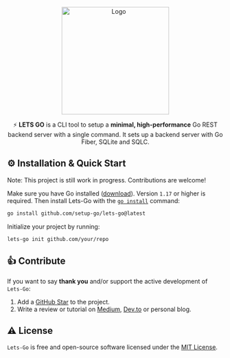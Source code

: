<p align="center">
  <a href="https://github.com/setup-go/lets-go">
    <picture>
      <source height="250" media="(prefers-color-scheme: dark)" srcset="https://raw.githubusercontent.com/setup-go/lets-go/master/docs/logo/Dark_Mode.png">
      <img height="250" alt="Logo" src="https://raw.githubusercontent.com/setup-go/lets-go/master/docs/logo/Light_Mode.png">
    </picture>
  </a>
  <br>

</p>

<p align="center">
⚡️ <b>LETS GO</b> is a CLI tool to setup a <b>minimal, high-performance</b> Go REST backend server with a single command. It sets up a backend server with Go Fiber, SQLite and SQLC. 
</p>

## ⚙️ Installation & Quick Start

Note: This project is still work in progress. Contributions are welcome!

Make sure you have Go installed ([download](https://go.dev/dl/)). Version `1.17` or higher is required. Then install Lets-Go with the [`go install`](https://pkg.go.dev/cmd/go/#hdr-Add_dependencies_to_current_module_and_install_them) command:

```bash
go install github.com/setup-go/lets-go@latest
```

Initialize your project by running:

```
lets-go init github.com/your/repo
```

## 👍 Contribute

If you want to say **thank you** and/or support the active development of `Lets-Go`:

1. Add a [GitHub Star](https://github.com/setup-go/lets-go/stargazers) to the project.
2. Write a review or tutorial on [Medium](https://medium.com/), [Dev.to](https://dev.to/) or personal blog.

## ⚠️ License

`Lets-Go` is free and open-source software licensed under the [MIT License](https://github.com/setup-go/lets-go/blob/master/LICENSE).




